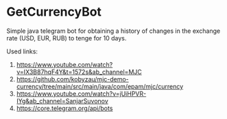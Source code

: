 # GetCurrencyBot
Simple java telegram bot for obtaining a history of changes in the exchange rate (USD, EUR, RUB) to tenge for 10 days.

Used links:
1) https://www.youtube.com/watch?v=IX3B87hqF4Y&t=1572s&ab_channel=MJC
2) https://github.com/kobyzau/mjc-demo-currency/tree/main/src/main/java/com/epam/mjc/currency
3) https://www.youtube.com/watch?v=jUiHPVR-IYg&ab_channel=SanjarSuvonov
4) https://core.telegram.org/api/bots
